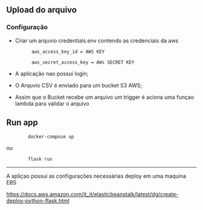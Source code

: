 ## Upload do arquivo

### Configuração

- Criar um arquvio credentials.env contendo as credenciais da aws
            
            aws_access_key_id = AWS KEY

            aws_secret_access_key = AWs SECRET KEY


- A aplicação nao possui login;
- O Arquvio CSV é enviado para um bucket S3 AWS;
- Assim que o Bucket recebe um arquivo um trigger é aciona uma funçao lambda para validar o arquivo


## Run app

            docker-compose up
ou
            
            flask run 

---

A apliçao possui as configurações necessárias deploy em uma maquina EBS

https://docs.aws.amazon.com/it_it/elasticbeanstalk/latest/dg/create-deploy-python-flask.html
